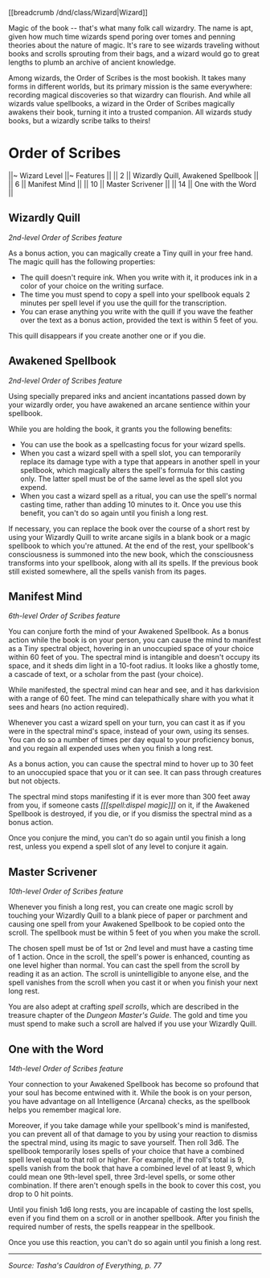 [[breadcrumb /dnd/class/Wizard|Wizard]]

Magic of the book -- that's what many folk call wizardry. The name is apt, given how much time wizards spend poring over tomes and penning theories about the nature of magic. It's rare to see wizards traveling without books and scrolls sprouting from their bags, and a wizard would go to great lengths to plumb an archive of ancient knowledge.

Among wizards, the Order of Scribes is the most bookish. It takes many forms in different worlds, but its primary mission is the same everywhere: recording magical discoveries so that wizardry can flourish. And while all wizards value spellbooks, a wizard in the Order of Scribes magically awakens their book, turning it into a trusted companion. All wizards study books, but a wizardly scribe talks to theirs!

# Order of Scribes

||~ Wizard Level ||~ Features ||
|| 2 || Wizardly Quill, Awakened Spellbook ||
|| 6 || Manifest Mind ||
|| 10 || Master Scrivener ||
|| 14 || One with the Word ||

## Wizardly Quill

_2nd-level Order of Scribes feature_

As a bonus action, you can magically create a Tiny quill in your free hand. The magic quill has the following properties:

* The quill doesn't require ink. When you write with it, it produces ink in a color of your choice on the writing surface.
* The time you must spend to copy a spell into your spellbook equals 2 minutes per spell level if you use the quill for the transcription.
* You can erase anything you write with the quill if you wave the feather over the text as a bonus action, provided the text is within 5 feet of you.

This quill disappears if you create another one or if you die.

## Awakened Spellbook

_2nd-level Order of Scribes feature_

Using specially prepared inks and ancient incantations passed down by your wizardly order, you have awakened an arcane sentience within your spellbook.

While you are holding the book, it grants you the following benefits:

* You can use the book as a spellcasting focus for your wizard spells.
* When you cast a wizard spell with a spell slot, you can temporarily replace its damage type with a type that appears in another spell in your spellbook, which magically alters the spell's formula for this casting only. The latter spell must be of the same level as the spell slot you expend.
* When you cast a wizard spell as a ritual, you can use the spell's normal casting time, rather than adding 10 minutes to it. Once you use this benefit, you can't do so again until you finish a long rest.

If necessary, you can replace the book over the course of a short rest by using your Wizardly Quill to write arcane sigils in a blank book or a magic spellbook to which you're attuned. At the end of the rest, your spellbook's consciousness is summoned into the new book, which the consciousness transforms into your spellbook, along with all its spells. If the previous book still existed somewhere, all the spells vanish from its pages.

## Manifest Mind

_6th-level Order of Scribes feature_

You can conjure forth the mind of your Awakened Spellbook. As a bonus action while the book is on your person, you can cause the mind to manifest as a Tiny spectral object, hovering in an unoccupied space of your choice within 60 feet of you. The spectral mind is intangible and doesn't occupy its space, and it sheds dim light in a 10-foot radius. It looks like a ghostly tome, a cascade of text, or a scholar from the past (your choice).

While manifested, the spectral mind can hear and see, and it has darkvision with a range of 60 feet. The mind can telepathically share with you what it sees and hears (no action required).

Whenever you cast a wizard spell on your turn, you can cast it as if you were in the spectral mind's space, instead of your own, using its senses. You can do so a number of times per day equal to your proficiency bonus, and you regain all expended uses when you finish a long rest.

As a bonus action, you can cause the spectral mind to hover up to 30 feet to an unoccupied space that you or it can see. It can pass through creatures but not objects.

The spectral mind stops manifesting if it is ever more than 300 feet away from you, if someone casts _[[[spell:dispel magic]]]_ on it, if the Awakened Spellbook is destroyed, if you die, or if you dismiss the spectral mind as a bonus action.

Once you conjure the mind, you can't do so again until you finish a long rest, unless you expend a spell slot of any level to conjure it again.

## Master Scrivener

_10th-level Order of Scribes feature_

Whenever you finish a long rest, you can create one magic scroll by touching your Wizardly Quill to a blank piece of paper or parchment and causing one spell from your Awakened Spellbook to be copied onto the scroll. The spellbook must be within 5 feet of you when you make the scroll.

The chosen spell must be of 1st or 2nd level and must have a casting time of 1 action. Once in the scroll, the spell's power is enhanced, counting as one level higher than normal. You can cast the spell from the scroll by reading it as an action. The scroll is unintelligible to anyone else, and the spell vanishes from the scroll when you cast it or when you finish your next long rest.

You are also adept at crafting _spell scrolls_, which are described in the treasure chapter of the _Dungeon Master's Guide_. The gold and time you must spend to make such a scroll are halved if you use your Wizardly Quill.

## One with the Word

_14th-level Order of Scribes feature_

Your connection to your Awakened Spellbook has become so profound that your soul has become entwined with it. While the book is on your person, you have advantage on all Intelligence (Arcana) checks, as the spellbook helps you remember magical lore.

Moreover, if you take damage while your spellbook's mind is manifested, you can prevent all of that damage to you by using your reaction to dismiss the spectral mind, using its magic to save yourself. Then roll 3d6. The spellbook temporarily loses spells of your choice that have a combined spell level equal to that roll or higher. For example, if the roll's total is 9, spells vanish from the book that have a combined level of at least 9, which could mean one 9th-level spell, three 3rd-level spells, or some other combination. If there aren't enough spells in the book to cover this cost, you drop to 0 hit points.

Until you finish 1d6 long rests, you are incapable of casting the lost spells, even if you find them on a scroll or in another spellbook. After you finish the required number of rests, the spells reappear in the spellbook.

Once you use this reaction, you can't do so again until you finish a long rest.

----

*Source: Tasha's Cauldron of Everything, p. 77*
